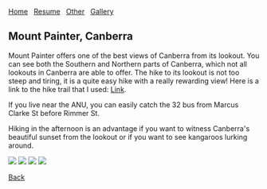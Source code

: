 [Home](./)&nbsp;&nbsp;&nbsp;[Resume](assets/resume.pdf)&nbsp;&nbsp;&nbsp;[Other](./other.html)&nbsp;&nbsp;&nbsp;[Gallery](./gallery.html)

## Mount Painter, Canberra

Mount Painter offers one of the best views of Canberra from its lookout. You can see both the Southern and Northern parts of Canberra, which not all lookouts in Canberra are able to offer. The hike to its lookout is not too steep and tiring, it is a quite easy hike with a really rewarding view! Here is a link to the hike trail that I used: [Link](https://www.alltrails.com/trail/australia/australian-capital-territory/mount-painter-via-bicentennial-nature-trail).

If you live near the ANU, you can easily catch the 32 bus from Marcus Clarke St before Rimmer St.

Hiking in the afternoon is an advantage if you want to witness Canberra's beautiful sunset from the lookout or if you want to see kangaroos lurking around.

![](/assets/img/mtpainter_1.HEIC)
![](/assets/img/mtpainter_2.heic)
![](/assets/img/mtpainter_3.HEIC)
![](/assets/img/mtpainter_4.HEIC)

[Back](./gallery.html)
